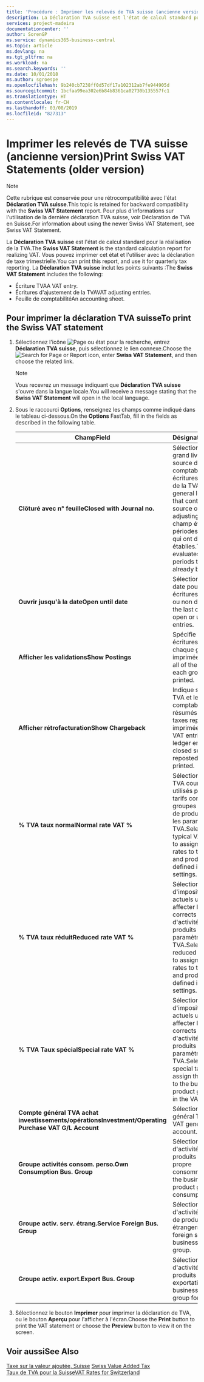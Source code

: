 ```yaml
---
title: 'Procédure : Imprimer les relevés de TVA suisse (ancienne version)'
description: La Déclaration TVA suisse est l'état de calcul standard pour la réalisation de la TVA. Vous pouvez imprimer cet état et l'utiliser avec la déclaration de taxe trimestrielle.
services: project-madeira
documentationcenter: ''
author: SorenGP
ms.service: dynamics365-business-central
ms.topic: article
ms.devlang: na
ms.tgt_pltfrm: na
ms.workload: na
ms.search.keywords: ''
ms.date: 10/01/2018
ms.author: sgroespe
ms.openlocfilehash: 9b240cb7238ff0d57df17a102312ab7fe944905d
ms.sourcegitcommit: 1bcfaa99ea302e6b84b8361ca02730b135557fc1
ms.translationtype: HT
ms.contentlocale: fr-CH
ms.lasthandoff: 03/08/2019
ms.locfileid: "827313"
---
```

# <a name="print-swiss-vat-statements-older-version"></a><span data-ttu-id="159ae-104">Imprimer les relevés de TVA suisse (ancienne version)</span><span class="sxs-lookup"><span data-stu-id="159ae-104">Print Swiss VAT Statements (older version)</span></span>

> [!NOTE]  
>  <span data-ttu-id="159ae-105">Cette rubrique est conservée pour une rétrocompatibilité avec l'état **Déclaration TVA suisse**.</span><span class="sxs-lookup"><span data-stu-id="159ae-105">This topic is retained for backward compatibility with the **Swiss VAT Statement** report.</span></span> <span data-ttu-id="159ae-106">Pour plus d'informations sur l'utilisation de la dernière déclaration TVA suisse, voir Déclaration de TVA en Suisse.</span><span class="sxs-lookup"><span data-stu-id="159ae-106">For information about using the newer Swiss VAT Statement, see Swiss VAT Statement.</span></span>  

<span data-ttu-id="159ae-107">La **Déclaration TVA suisse** est l'état de calcul standard pour la réalisation de la TVA.</span><span class="sxs-lookup"><span data-stu-id="159ae-107">The **Swiss VAT Statement** is the standard calculation report for realizing VAT.</span></span> <span data-ttu-id="159ae-108">Vous pouvez imprimer cet état et l'utiliser avec la déclaration de taxe trimestrielle.</span><span class="sxs-lookup"><span data-stu-id="159ae-108">You can print this report, and use it for quarterly tax reporting.</span></span> <span data-ttu-id="159ae-109">La **Déclaration TVA suisse** inclut les points suivants :</span><span class="sxs-lookup"><span data-stu-id="159ae-109">The **Swiss VAT Statement** includes the following:</span></span>  

- <span data-ttu-id="159ae-110">Écriture TVA</span><span class="sxs-lookup"><span data-stu-id="159ae-110">A VAT entry.</span></span>  
- <span data-ttu-id="159ae-111">Écritures d'ajustement de la TVA</span><span class="sxs-lookup"><span data-stu-id="159ae-111">VAT adjusting entries.</span></span>  
- <span data-ttu-id="159ae-112">Feuille de comptabilité</span><span class="sxs-lookup"><span data-stu-id="159ae-112">An accounting sheet.</span></span>  

## <a name="to-print-the-swiss-vat-statement"></a><span data-ttu-id="159ae-113">Pour imprimer la déclaration TVA suisse</span><span class="sxs-lookup"><span data-stu-id="159ae-113">To print the Swiss VAT statement</span></span>  

1.  <span data-ttu-id="159ae-114">Sélectionnez l'icône ![Page ou état pour la recherche](../../media/ui-search/search_small.png "Page ou état pour la recherche"), entrez **Déclaration TVA suisse**, puis sélectionnez le lien connexe.</span><span class="sxs-lookup"><span data-stu-id="159ae-114">Choose the ![Search for Page or Report](../../media/ui-search/search_small.png "Search for Page or Report icon") icon, enter **Swiss VAT Statement**, and then choose the related link.</span></span>  

    > [!NOTE]  
    >  <span data-ttu-id="159ae-115">Vous recevrez un message indiquant que **Déclaration TVA suisse** s'ouvre dans la langue locale.</span><span class="sxs-lookup"><span data-stu-id="159ae-115">You will receive a message stating that the **Swiss VAT Statement** will open in the local language.</span></span>  

2.  <span data-ttu-id="159ae-116">Sous le raccourci **Options**, renseignez les champs comme indiqué dans le tableau ci-dessous.</span><span class="sxs-lookup"><span data-stu-id="159ae-116">On the **Options** FastTab, fill in the fields as described in the following table.</span></span>  

    |<span data-ttu-id="159ae-117">Champ</span><span class="sxs-lookup"><span data-stu-id="159ae-117">Field</span></span>|<span data-ttu-id="159ae-118">Désignation</span><span class="sxs-lookup"><span data-stu-id="159ae-118">Description</span></span>|  
    |---------------------------------|---------------------------------------|  
    |<span data-ttu-id="159ae-119">**Clôturé avec n° feuille**</span><span class="sxs-lookup"><span data-stu-id="159ae-119">**Closed with Journal no.**</span></span>|<span data-ttu-id="159ae-120">Sélectionnez les feuilles grand livre contenant la source de comptabilisation des écritures d'ajustement de la TVA.</span><span class="sxs-lookup"><span data-stu-id="159ae-120">Select the general ledger journals that contain the posting source of the VAT adjusting entries.</span></span> <span data-ttu-id="159ae-121">Ce champ évalue les périodes comptables qui ont déjà établies.</span><span class="sxs-lookup"><span data-stu-id="159ae-121">This field evaluates accounting periods that have already been settled.</span></span>|  
    |<span data-ttu-id="159ae-122">**Ouvrir jusqu'à la date**</span><span class="sxs-lookup"><span data-stu-id="159ae-122">**Open until date**</span></span>|<span data-ttu-id="159ae-123">Sélectionnez la dernière date pour régler les écritures TVA ouvertes ou non définies.</span><span class="sxs-lookup"><span data-stu-id="159ae-123">Select the last date for settling open or unsettled VAT entries.</span></span>|  
    |<span data-ttu-id="159ae-124">**Afficher les validations**</span><span class="sxs-lookup"><span data-stu-id="159ae-124">**Show Postings**</span></span>|<span data-ttu-id="159ae-125">Spécifie si toutes les écritures TVA pour chaque groupe sont imprimées.</span><span class="sxs-lookup"><span data-stu-id="159ae-125">Specifies if all of the VAT entries for each group will be printed.</span></span>|  
    |<span data-ttu-id="159ae-126">**Afficher rétrofacturation**</span><span class="sxs-lookup"><span data-stu-id="159ae-126">**Show Chargeback**</span></span>|<span data-ttu-id="159ae-127">Indique si les écritures TVA et les écritures comptables avec des résumés fermés ou des taxes republiées seront imprimées.</span><span class="sxs-lookup"><span data-stu-id="159ae-127">Specifies if VAT entries and general ledger entries with closed summaries or reposted tax will be printed.</span></span>|  
    |<span data-ttu-id="159ae-128">**% TVA taux normal**</span><span class="sxs-lookup"><span data-stu-id="159ae-128">**Normal rate VAT %**</span></span>|<span data-ttu-id="159ae-129">Sélectionnez les taux de TVA courants actuels utilisés pour affecter les tarifs corrects aux groupes d'activités et de produits définis dans les paramètres de TVA.</span><span class="sxs-lookup"><span data-stu-id="159ae-129">Select the current typical VAT rates used to assign the correct rates to the business and product groups defined in the VAT settings.</span></span>|  
    |<span data-ttu-id="159ae-130">**% TVA taux réduit**</span><span class="sxs-lookup"><span data-stu-id="159ae-130">**Reduced rate VAT %**</span></span>|<span data-ttu-id="159ae-131">Sélectionnez les taux d'imposition réduits actuels utilisés pour affecter les taux corrects aux groupes d'activités et de produits définis dans les paramètres de TVA.</span><span class="sxs-lookup"><span data-stu-id="159ae-131">Select the current reduced tax rates used to assign the correct rates to the business and product groups defined in the VAT settings.</span></span>|  
    |<span data-ttu-id="159ae-132">**% TVA Taux spécial**</span><span class="sxs-lookup"><span data-stu-id="159ae-132">**Special rate VAT %**</span></span>|<span data-ttu-id="159ae-133">Sélectionnez les taux d'imposition spéciaux actuels utilisés pour affecter les taux corrects aux groupes d'activités et de produits définis dans les paramètres de TVA.</span><span class="sxs-lookup"><span data-stu-id="159ae-133">Select the current special tax rates used to assign the correct rates to the business and product groups defined in the VAT settings.</span></span>|  
    |<span data-ttu-id="159ae-134">**Compte général TVA achat investissements/opérations**</span><span class="sxs-lookup"><span data-stu-id="159ae-134">**Investment/Operating Purchase VAT G/L Account**</span></span>|<span data-ttu-id="159ae-135">Sélectionnez le compte général TVA.</span><span class="sxs-lookup"><span data-stu-id="159ae-135">Select the VAT general ledger account.</span></span>|  
    |<span data-ttu-id="159ae-136">**Groupe activités consom. perso.**</span><span class="sxs-lookup"><span data-stu-id="159ae-136">**Own Consumption Bus. Group**</span></span>|<span data-ttu-id="159ae-137">Sélectionnez le groupe d'activités et de produits pour votre propre consommation.</span><span class="sxs-lookup"><span data-stu-id="159ae-137">Select the business and product group for own consumptions.</span></span>|  
    |<span data-ttu-id="159ae-138">**Groupe activ. serv. étrang.**</span><span class="sxs-lookup"><span data-stu-id="159ae-138">**Service Foreign Bus. Group**</span></span>|<span data-ttu-id="159ae-139">Sélectionnez le groupe d'activités de service et de produits étrangers.</span><span class="sxs-lookup"><span data-stu-id="159ae-139">Select the foreign service business and product group.</span></span>|  
    |<span data-ttu-id="159ae-140">**Groupe activ. export.**</span><span class="sxs-lookup"><span data-stu-id="159ae-140">**Export Bus. Group**</span></span>|<span data-ttu-id="159ae-141">Sélectionnez le groupe d'activités et de produits pour les exportations.</span><span class="sxs-lookup"><span data-stu-id="159ae-141">Select the business and product group for exports.</span></span>|  

3.  <span data-ttu-id="159ae-142">Sélectionnez le bouton **Imprimer** pour imprimer la déclaration de TVA, ou le bouton **Aperçu** pour l'afficher à l'écran.</span><span class="sxs-lookup"><span data-stu-id="159ae-142">Choose the **Print** button to print the VAT statement or choose the **Preview** button to view it on the screen.</span></span>  

## <a name="see-also"></a><span data-ttu-id="159ae-143">Voir aussi</span><span class="sxs-lookup"><span data-stu-id="159ae-143">See Also</span></span>  
 <span data-ttu-id="159ae-144">[Taxe sur la valeur ajoutée, Suisse](swiss-value-added-tax.md) </span><span class="sxs-lookup"><span data-stu-id="159ae-144">[Swiss Value Added Tax](swiss-value-added-tax.md) </span></span>  
 [<span data-ttu-id="159ae-145">Taux de TVA pour la Suisse</span><span class="sxs-lookup"><span data-stu-id="159ae-145">VAT Rates for Switzerland</span></span>](vat-rates-for-switzerland.md)
